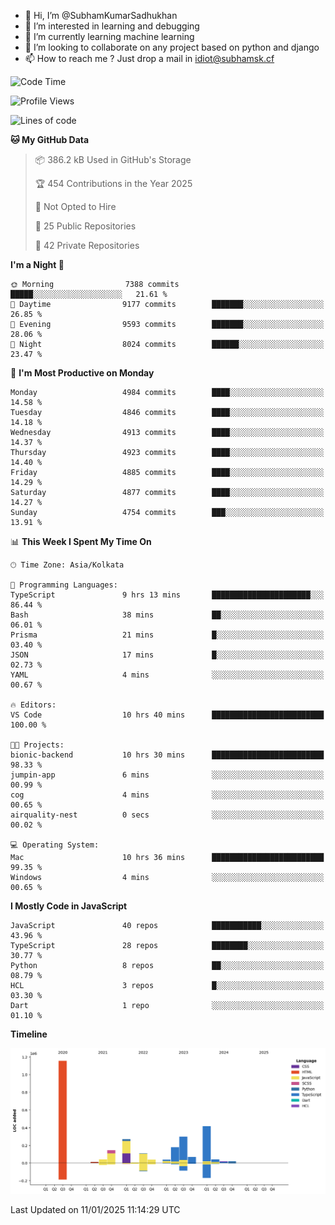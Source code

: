 - 👋 Hi, I’m @SubhamKumarSadhukhan
- 👀 I’m interested in learning and debugging
- 🌱 I’m currently learning machine learning
- 💞️ I’m looking to collaborate on any project based on python and django
- 📫 How to reach me ?
      Just drop a mail in idiot@subhamsk.cf

<!---
SubhamKumarSadhukhan/SubhamKumarSadhukhan is a ✨ special ✨ repository because its `README.md` (this file) appears on your GitHub profile.
You can click the Preview link to take a look at your changes.
--->


<!--START_SECTION:waka-->
![Code Time](http://img.shields.io/badge/Code%20Time-2%2C703%20hrs%2034%20mins-blue)

![Profile Views](http://img.shields.io/badge/Profile%20Views-0-blue)

![Lines of code](https://img.shields.io/badge/From%20Hello%20World%20I%27ve%20Written-2.8%20million%20lines%20of%20code-blue)

**🐱 My GitHub Data** 

> 📦 386.2 kB Used in GitHub's Storage 
 > 
> 🏆 454 Contributions in the Year 2025
 > 
> 🚫 Not Opted to Hire
 > 
> 📜 25 Public Repositories 
 > 
> 🔑 42 Private Repositories 
 > 
**I'm a Night 🦉** 

```text
🌞 Morning                7388 commits        █████░░░░░░░░░░░░░░░░░░░░   21.61 % 
🌆 Daytime                9177 commits        ███████░░░░░░░░░░░░░░░░░░   26.85 % 
🌃 Evening                9593 commits        ███████░░░░░░░░░░░░░░░░░░   28.06 % 
🌙 Night                  8024 commits        ██████░░░░░░░░░░░░░░░░░░░   23.47 % 
```
📅 **I'm Most Productive on Monday** 

```text
Monday                   4984 commits        ████░░░░░░░░░░░░░░░░░░░░░   14.58 % 
Tuesday                  4846 commits        ████░░░░░░░░░░░░░░░░░░░░░   14.18 % 
Wednesday                4913 commits        ████░░░░░░░░░░░░░░░░░░░░░   14.37 % 
Thursday                 4923 commits        ████░░░░░░░░░░░░░░░░░░░░░   14.40 % 
Friday                   4885 commits        ████░░░░░░░░░░░░░░░░░░░░░   14.29 % 
Saturday                 4877 commits        ████░░░░░░░░░░░░░░░░░░░░░   14.27 % 
Sunday                   4754 commits        ███░░░░░░░░░░░░░░░░░░░░░░   13.91 % 
```


📊 **This Week I Spent My Time On** 

```text
🕑︎ Time Zone: Asia/Kolkata

💬 Programming Languages: 
TypeScript               9 hrs 13 mins       ██████████████████████░░░   86.44 % 
Bash                     38 mins             ██░░░░░░░░░░░░░░░░░░░░░░░   06.01 % 
Prisma                   21 mins             █░░░░░░░░░░░░░░░░░░░░░░░░   03.40 % 
JSON                     17 mins             █░░░░░░░░░░░░░░░░░░░░░░░░   02.73 % 
YAML                     4 mins              ░░░░░░░░░░░░░░░░░░░░░░░░░   00.67 % 

🔥 Editors: 
VS Code                  10 hrs 40 mins      █████████████████████████   100.00 % 

🐱‍💻 Projects: 
bionic-backend           10 hrs 30 mins      █████████████████████████   98.33 % 
jumpin-app               6 mins              ░░░░░░░░░░░░░░░░░░░░░░░░░   00.99 % 
cog                      4 mins              ░░░░░░░░░░░░░░░░░░░░░░░░░   00.65 % 
airquality-nest          0 secs              ░░░░░░░░░░░░░░░░░░░░░░░░░   00.02 % 

💻 Operating System: 
Mac                      10 hrs 36 mins      █████████████████████████   99.35 % 
Windows                  4 mins              ░░░░░░░░░░░░░░░░░░░░░░░░░   00.65 % 
```

**I Mostly Code in JavaScript** 

```text
JavaScript               40 repos            ███████████░░░░░░░░░░░░░░   43.96 % 
TypeScript               28 repos            ████████░░░░░░░░░░░░░░░░░   30.77 % 
Python                   8 repos             ██░░░░░░░░░░░░░░░░░░░░░░░   08.79 % 
HCL                      3 repos             █░░░░░░░░░░░░░░░░░░░░░░░░   03.30 % 
Dart                     1 repo              ░░░░░░░░░░░░░░░░░░░░░░░░░   01.10 % 
```



**Timeline**

![Lines of Code chart](https://raw.githubusercontent.com/SubhamKumarSadhukhan/SubhamKumarSadhukhan/main/assets/bar_graph.png)


 Last Updated on 11/01/2025 11:14:29 UTC
<!--END_SECTION:waka-->
